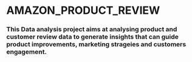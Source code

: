 # AMAZON_PRODUCT_REVIEW

### This Data analysis project aims at analysing product and customer review data to generate insights that can guide product improvements, marketing strageies and customers engagement. 
